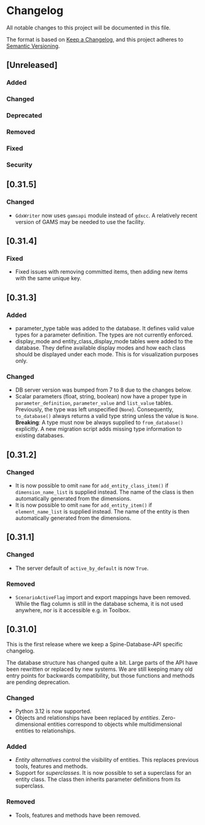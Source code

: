 # Changelog

All notable changes to this project will be documented in this file.

The format is based on [Keep a Changelog](https://keepachangelog.com/en/1.1.0/),
and this project adheres to [Semantic Versioning](https://semver.org/spec/v2.0.0.html).

## [Unreleased]

### Added

### Changed

### Deprecated

### Removed

### Fixed

### Security

## [0.31.5]

### Changed

- ``GdxWriter`` now uses ``gamsapi`` module instead of ``gdxcc``.
  A relatively recent version of GAMS may be needed to use the facility.

## [0.31.4]

### Fixed

- Fixed issues with removing committed items, then adding new items with the same unique key.

## [0.31.3]

### Added

- parameter_type table was added to the database. It defines valid value types for a parameter definition.
  The types are not currently enforced.
- display_mode and entity_class_display_mode tables were added to the database.
  They define available display modes and how each class should be displayed under each mode.
  This is for visualization purposes only.

### Changed

- DB server version was bumped from 7 to 8 due to the changes below.
- Scalar parameters (float, string, boolean) now have a proper type in `parameter_definition`, `parameter_value` and `list_value` tables.
  Previously, the type was left unspecified (`None`).
  Consequently, `to_database()` always returns a valid type string unless the value is `None`.
  **Breaking**: A type must now be always supplied to `from_database()` explicitly.
  A new migration script adds missing type information to existing databases.

## [0.31.2]

### Changed

- It is now possible to omit `name` for `add_entity_class_item()` if `dimension_name_list` is supplied instead.
  The name of the class is then automatically generated from the dimensions.
- It is now possible to omit `name` for `add_entity_item()` if `element_name_list` is supplied instead.
  The name of the entity is then automatically generated from the dimensions.

## [0.31.1]

### Changed

- The server default of `active_by_default` is now `True`.

### Removed

- `ScenarioActiveFlag` import and export mappings have been removed.
  While the flag column is still in the database schema, it is not used anywhere,
  nor is it accessible e.g. in Toolbox.

## [0.31.0]

This is the first release where we keep a Spine-Database-API specific changelog.

The database structure has changed quite a bit.
Large parts of the API have been rewritten or replaced by new systems.
We are still keeping many old entry points for backwards compatibility,
but those functions and methods are pending deprecation.

### Changed

- Python 3.12 is now supported.
- Objects and relationships have been replaced by *entities*.
  Zero-dimensional entities correspond to objects while multidimensional entities to relationships.

### Added

- *Entity alternatives* control the visibility of entities.
  This replaces previous tools, features and methods.
- Support for *superclasses*.
  It is now possible to set a superclass for an entity class.
  The class then inherits parameter definitions from its superclass.

### Removed

- Tools, features and methods have been removed.
